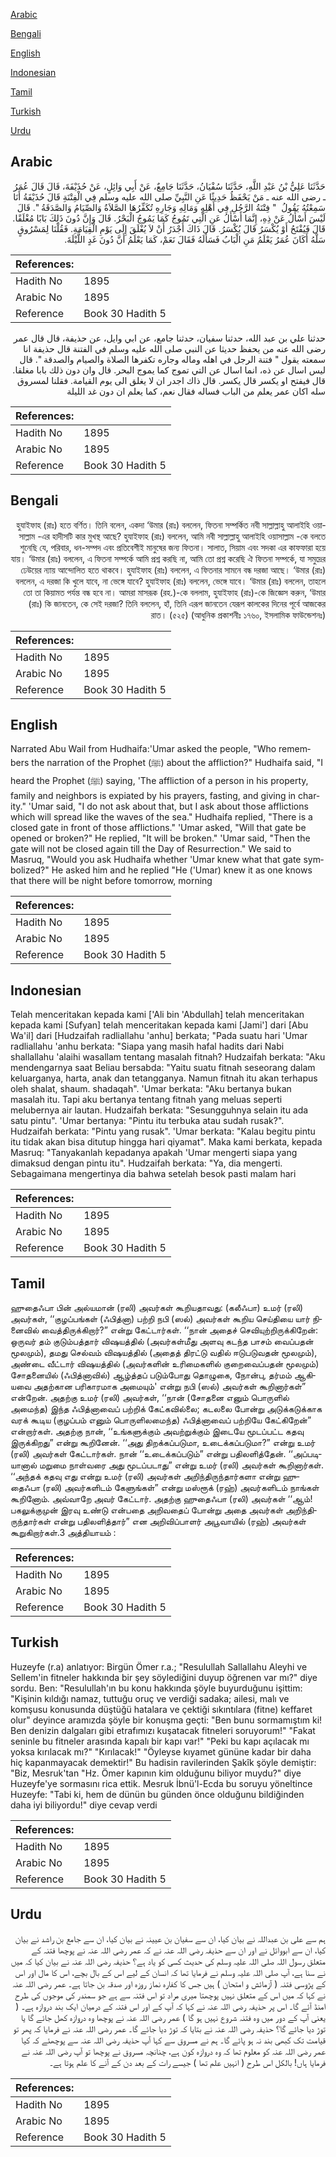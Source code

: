 [Arabic](#arabic)

[Bengali](#bengali)

[English](#english)

[Indonesian](#indonesian)

[Tamil](#tamil)

[Turkish](#turkish)

[Urdu](#urdu)

## Arabic


<div dir="rtl" lang="ar" style={{fontSize:'larger',backgroundColor:'#f8f9fa',padding:20}}>
حَدَّثَنَا عَلِيُّ بْنُ عَبْدِ اللَّهِ، حَدَّثَنَا سُفْيَانُ، حَدَّثَنَا جَامِعٌ، عَنْ أَبِي وَائِلٍ، عَنْ حُذَيْفَةَ، قَالَ قَالَ عُمَرُ ـ رضى الله عنه ـ مَنْ يَحْفَظُ حَدِيثًا عَنِ النَّبِيِّ صلى الله عليه وسلم فِي الْفِتْنَةِ قَالَ حُذَيْفَةُ أَنَا سَمِعْتُهُ يَقُولُ ‏ "‏ فِتْنَةُ الرَّجُلِ فِي أَهْلِهِ وَمَالِهِ وَجَارِهِ تُكَفِّرُهَا الصَّلاَةُ وَالصِّيَامُ وَالصَّدَقَةُ ‏"‏‏.‏ قَالَ لَيْسَ أَسْأَلُ عَنْ ذِهِ، إِنَّمَا أَسْأَلُ عَنِ الَّتِي تَمُوجُ كَمَا يَمُوجُ الْبَحْرُ‏.‏ قَالَ وَإِنَّ دُونَ ذَلِكَ بَابًا مُغْلَقًا‏.‏ قَالَ فَيُفْتَحُ أَوْ يُكْسَرُ قَالَ يُكْسَرُ‏.‏ قَالَ ذَاكَ أَجْدَرُ أَنْ لاَ يُغْلَقَ إِلَى يَوْمِ الْقِيَامَةِ‏.‏ فَقُلْنَا لِمَسْرُوقٍ سَلْهُ أَكَانَ عُمَرُ يَعْلَمُ مَنِ الْبَابُ فَسَأَلَهُ فَقَالَ نَعَمْ، كَمَا يَعْلَمُ أَنَّ دُونَ غَدٍ اللَّيْلَةَ‏.‏
</div>
<div style={{backgroundColor:'#f8f9fa',padding:20, marginBottom: 10}}><table> <thead> <tr> <th>References:</th> <th></th> </tr> </thead> <tbody><tr><td>Hadith No</td><td>1895</td></tr><tr><td>Arabic No</td><td>1895</td></tr><tr><td>Reference</td><td>Book 30 Hadith 5</td></tr></tbody></table></div>


<div dir="rtl" lang="ar" style={{fontSize:'larger',backgroundColor:'#f8f9fa',padding:20}}>
حدثنا علي بن عبد الله، حدثنا سفيان، حدثنا جامع، عن ابي وايل، عن حذيفة، قال قال عمر رضى الله عنه من يحفظ حديثا عن النبي صلى الله عليه وسلم في الفتنة قال حذيفة انا سمعته يقول " فتنة الرجل في اهله وماله وجاره تكفرها الصلاة والصيام والصدقة ". قال ليس اسال عن ذه، انما اسال عن التي تموج كما يموج البحر. قال وان دون ذلك بابا مغلقا. قال فيفتح او يكسر قال يكسر. قال ذاك اجدر ان لا يغلق الى يوم القيامة. فقلنا لمسروق سله اكان عمر يعلم من الباب فساله فقال نعم، كما يعلم ان دون غد الليلة
</div>
<div style={{backgroundColor:'#f8f9fa',padding:20, marginBottom: 10}}><table> <thead> <tr> <th>References:</th> <th></th> </tr> </thead> <tbody><tr><td>Hadith No</td><td>1895</td></tr><tr><td>Arabic No</td><td>1895</td></tr><tr><td>Reference</td><td>Book 30 Hadith 5</td></tr></tbody></table></div>

## Bengali


<div dir="rtl" lang="bn" style={{fontSize:'larger',backgroundColor:'#f8f9fa',padding:20}}>
হুযাইফাহ (রাঃ) হতে বর্ণিত। তিনি বলেন, একদা ‘উমার (রাঃ) বললেন, ফিতনা সম্পর্কিত নবী সাল্লাল্লাহু আলাইহি ওয়াসাল্লাম -এর হাদীসটি কার মুখস্থ আছে? হুযাইফাহ (রাঃ) বললেন, আমি নবী সাল্লাল্লাহু আলাইহি ওয়াসাল্লাম -কে বলতে শুনেছি যে, পরিবার, ধন-সম্পদ এবং প্রতিবেশীই মানুষের জন্য ফিতনা। সালাত, সিয়াম এবং সদকা এর কাফফারা হয়ে যায়। ‘উমার (রাঃ) বললেন, এ ফিতনা সম্পর্কে আমি প্রশ্ন করছি না, আমি তো প্রশ্ন করেছি ঐ ফিতনা সম্পর্কে, যা সমুদ্রের ঢেউয়ের ন্যায় আন্দোলিত হতে থাকবে। হুযাইফাহ (রাঃ) বললেন, এ ফিতনার সামনে বন্ধ দরজা আছে। ‘উমার (রাঃ) বললেন, এ দরজা কি খুলে যাবে, না ভেঙ্গে যাবে? হুযাইফাহ (রাঃ) বললেন, ভেঙ্গে যাবে। ‘উমার (রাঃ) বললেন, তাহলে তো তা কিয়ামত পর্যন্ত বন্ধ হবে না। আমরা মাসরূক (রহ.)-কে বললাম, হুযাইফাহ (রাঃ)-কে জিজ্ঞেস করুন, ‘উমার (রাঃ) কি জানতেন, কে সেই দরজা? তিনি বললেন, হাঁ, তিনি এরূপ জানতেন যেরূপ কালকের দিনের পূর্বে আজকের রাত। (৫২৫) (আধুনিক প্রকাশনীঃ ১৭৬০, ইসলামিক ফাউন্ডেশনঃ)
</div>
<div style={{backgroundColor:'#f8f9fa',padding:20, marginBottom: 10}}><table> <thead> <tr> <th>References:</th> <th></th> </tr> </thead> <tbody><tr><td>Hadith No</td><td>1895</td></tr><tr><td>Arabic No</td><td>1895</td></tr><tr><td>Reference</td><td>Book 30 Hadith 5</td></tr></tbody></table></div>

## English


<div dir="ltr" lang="en" style={{fontSize:'larger',backgroundColor:'#f8f9fa',padding:20}}>
Narrated Abu Wail from Hudhaifa:'Umar asked the people, "Who remembers the narration of the Prophet (ﷺ) about the affliction?" Hudhaifa said, "I heard the Prophet (ﷺ) saying, 'The affliction of a person in his property, family and neighbors is expiated by his prayers, fasting, and giving in charity." 'Umar said, "I do not ask about that, but I ask about those afflictions which will spread like the waves of the sea." Hudhaifa replied, "There is a closed gate in front of those afflictions." 'Umar asked, "Will that gate be opened or broken?" He replied, "It will be broken." 'Umar said, "Then the gate will not be closed again till the Day of Resurrection." We said to Masruq, "Would you ask Hudhaifa whether 'Umar knew what that gate symbolized?" He asked him and he replied "He ('Umar) knew it as one knows that there will be night before tomorrow, morning
</div>
<div style={{backgroundColor:'#f8f9fa',padding:20, marginBottom: 10}}><table> <thead> <tr> <th>References:</th> <th></th> </tr> </thead> <tbody><tr><td>Hadith No</td><td>1895</td></tr><tr><td>Arabic No</td><td>1895</td></tr><tr><td>Reference</td><td>Book 30 Hadith 5</td></tr></tbody></table></div>

## Indonesian


<div dir="ltr" lang="id" style={{fontSize:'larger',backgroundColor:'#f8f9fa',padding:20}}>
Telah menceritakan kepada kami ['Ali bin 'Abdullah] telah menceritakan kepada kami [Sufyan] telah menceritakan kepada kami [Jami'] dari [Abu Wa'il] dari [Hudzaifah radliallahu 'anhu] berkata; "Pada suatu hari 'Umar radliallahu 'anhu berkata: "Siapa yang masih hafal hadits dari Nabi shallallahu 'alaihi wasallam tentang masalah fitnah? Hudzaifah berkata: "Aku mendengarnya saat Beliau bersabda: "Yaitu suatu fitnah seseorang dalam keluarganya, harta, anak dan tetangganya. Namun fitnah itu akan terhapus oleh shalat, shaum. shadaqah". 'Umar berkata: "Aku bertanya bukan masalah itu. Tapi aku bertanya tentang fitnah yang meluas seperti melubernya air lautan. Hudzaifah berkata: "Sesungguhnya selain itu ada satu pintu". 'Umar bertanya: "Pintu itu terbuka atau sudah rusak?". Hudzaifah berkata: "Pintu yang rusak". 'Umar berkata: "Kalau begitu pintu itu tidak akan bisa ditutup hingga hari qiyamat". Maka kami berkata, kepada Masruq: "Tanyakanlah kepadanya apakah 'Umar mengerti siapa yang dimaksud dengan pintu itu". Hudzaifah berkata: "Ya, dia mengerti. Sebagaimana mengertinya dia bahwa setelah besok pasti malam hari
</div>
<div style={{backgroundColor:'#f8f9fa',padding:20, marginBottom: 10}}><table> <thead> <tr> <th>References:</th> <th></th> </tr> </thead> <tbody><tr><td>Hadith No</td><td>1895</td></tr><tr><td>Arabic No</td><td>1895</td></tr><tr><td>Reference</td><td>Book 30 Hadith 5</td></tr></tbody></table></div>

## Tamil


<div dir="ltr" lang="ta" style={{fontSize:'larger',backgroundColor:'#f8f9fa',padding:20}}>
ஹுதைஃபா பின் அல்யமான் (ரலி) அவர்கள் கூறியதாவது: (கலீஃபா) உமர் (ரலி) அவர்கள், ‘‘குழப்பங்கள் (ஃபித்னா) பற்றி நபி (ஸல்) அவர்கள் கூறிய செய்தியை யார் நினைவில் வைத்திருக்கிறார்?” என்று கேட்டார்கள். ‘‘நான் அதைச் செவியுற்றிருக்கிறேன்: ஒருவர் தம் குடும்பத்தார் விஷயத்தில் (அவர்கள்மீது அளவு கடந்த பாசம் வைப்பதன் மூலமும்), தமது செல்வம் விஷயத்தில் (அதைத் திரட்டு வதில் ஈடுபடுவதன் மூலமும்), அண்டை வீட்டார் விஷயத்தில் (அவர்களின் உரிமைகளில் குறைவைப்பதன் மூலமும்) சோதனையில் (ஃபித்னாவில்) ஆழ்த்தப் படும்போது தொழுகை, நோன்பு, தர்மம் ஆகியவை அதற்கான பரிகாரமாக அமையும்' என்று நபி (ஸல்) அவர்கள் கூறினார்கள்” என்றேன். அதற்கு உமர் (ரலி) அவர்கள், ‘‘நான் (சோதனை எனும் பொருளில் அமைந்த) இந்த ஃபித்னாவைப் பற்றிக் கேட்கவில்லை; கடலலை போன்று அடுக்கடுக்காக வரக் கூடிய (குழப்பம் எனும் பொருளிலமைந்த) ஃபித்னாவைப் பற்றியே கேட்கிறேன்” என்றார்கள். அதற்கு நான், ‘‘உங்களுக்கும் அவற்றுக்கும் இடையே மூடப்பட்ட கதவு இருக்கிறது” என்று கூறினேன். ‘‘அது திறக்கப்படுமா, உடைக்கப்படுமா?” என்று உமர் (ரலி) அவர்கள் கேட்டார்கள். நான் ‘‘உடைக்கப்படும்” என்று பதிலளித்தேன். ‘‘அப்படியானால் மறுமை நாள்வரை அது மூடப்படாது” என்று உமர் (ரலி) அவர்கள் கூறினார்கள். ‘‘அந்தக் கதவு எது என்று உமர் (ரலி) அவர்கள் அறிந்திருந்தார்களா என்று ஹுதைஃபா (ரலி) அவர்களிடம் கேளுங்கள்” என்று மஸ்ரூக் (ரஹ்) அவர்களிடம் நாங்கள் கூறினோம். அவ்வாறே அவர் கேட்டார். அதற்கு ஹுதைஃபா (ரலி) அவர்கள் ‘‘ஆம்! பகலுக்குமுன் இரவு உண்டு என்பதை அறிவதைப் போன்று அதை அவர்கள் அறிந்திருந்தார்கள் என்று பதிலளித்தார்” என அறிவிப்பாளர் அபூவாயில் (ரஹ்) அவர்கள் கூறுகிறார்கள்.3 அத்தியாயம் :
</div>
<div style={{backgroundColor:'#f8f9fa',padding:20, marginBottom: 10}}><table> <thead> <tr> <th>References:</th> <th></th> </tr> </thead> <tbody><tr><td>Hadith No</td><td>1895</td></tr><tr><td>Arabic No</td><td>1895</td></tr><tr><td>Reference</td><td>Book 30 Hadith 5</td></tr></tbody></table></div>

## Turkish


<div dir="ltr" lang="tr" style={{fontSize:'larger',backgroundColor:'#f8f9fa',padding:20}}>
Huzeyfe (r.a) anlatıyor: Birgün Ömer r.a.; "Resulullah Sallallahu Aleyhi ve Sellem'in fitneler hakkında bir şey söylediğini duyup öğrenen var mı?" diye sordu. Ben: "Resulullah'ın bu konu hakkında şöyle buyurduğunu işittim: "Kişinin kıldığı namaz, tuttuğu oruç ve verdiği sadaka; ailesi, malı ve komşusu konusunda düştüğü hatalara ve çektiği sıkıntılara (fitne) keffaret olur" deyince aramızda şöyle bir konuşma geçti: "Ben bunu sormamıştım ki! Ben denizin dalgaları gibi etrafımızı kuşatacak fitneleri soruyorum!" "Fakat seninle bu fitneler arasında kapalı bir kapı var!" "Peki bu kapı açılacak mı yoksa kırılacak mı?" "Kırılacak!" "Öyleyse kıyamet gününe kadar bir daha hiç kapanmayacak demektir!" Bu hadisin ravilerinden Şakîk şöyle demiştir: "Biz, Mesruk'tan "Hz. Ömer kapının kim olduğunu biliyor muydu?" diye Huzeyfe'ye sormasını rica ettik. Mesruk İbnü'l-Ecda bu soruyu yöneltince Huzeyfe: "Tabi ki, hem de dünün bu günden önce olduğunu bildiğinden daha iyi biliyordu!" diye cevap verdi
</div>
<div style={{backgroundColor:'#f8f9fa',padding:20, marginBottom: 10}}><table> <thead> <tr> <th>References:</th> <th></th> </tr> </thead> <tbody><tr><td>Hadith No</td><td>1895</td></tr><tr><td>Arabic No</td><td>1895</td></tr><tr><td>Reference</td><td>Book 30 Hadith 5</td></tr></tbody></table></div>

## Urdu


<div dir="rtl" lang="ur" style={{fontSize:'larger',backgroundColor:'#f8f9fa',padding:20}}>
ہم سے علی بن عبداللہ نے بیان کیا، ان سے سفیان بن عیینہ نے بیان کیا، ان سے جامع بن راشد نے بیان کیا، ان سے ابووائل نے اور ان سے حذیفہ رضی اللہ عنہ نے کہ عمر رضی اللہ عنہ نے پوچھا فتنہ کے متعلق رسول اللہ صلی اللہ علیہ وسلم کی حدیث کسی کو یاد ہے؟ حذیفہ رضی اللہ عنہ نے بیان کیا کہ میں نے سنا ہے، آپ صلی اللہ علیہ وسلم نے فرمایا تھا کہ انسان کے لیے اس کے بال بچے، اس کا مال اور اس کے پڑوسی فتنہ ( آزمائش و امتحان ) ہیں جس کا کفارہ نماز روزہ اور صدقہ بن جاتا ہے۔ عمر رضی اللہ عنہ نے کہا کہ میں اس کے متعلق نہیں پوچھتا میری مراد تو اس فتنہ سے ہے جو سمندر کی موجوں کی طرح امنڈ آئے گا۔ اس پر حذیفہ رضی اللہ عنہ نے کہا کہ آپ کے اور اس فتنہ کے درمیان ایک بند دروازہ ہے۔ ( یعنی آپ کے دور میں وہ فتنہ شروع نہیں ہو گا ) عمر رضی اللہ عنہ نے پوچھا وہ دروازہ کھل جائے گا یا توڑ دیا جائے گا؟ حذیفہ رضی اللہ عنہ نے بتایا کہ توڑ دیا جائے گا۔ عمر رضی اللہ عنہ نے فرمایا کہ پھر تو قیامت تک کبھی بند نہ ہو پائے گا۔ ہم نے مسروق سے کہا آپ حذیفہ رضی اللہ عنہ سے پوچھئے کہ کیا عمر رضی اللہ عنہ کو معلوم تھا کہ وہ دروازہ کون ہے، چنانچہ مسروق نے پوچھا تو آپ رضی اللہ عنہ نے فرمایا ہاں! بالکل اس طرح ( انہیں علم تھا ) جیسے رات کے بعد دن کے آنے کا علم ہوتا ہے۔
</div>
<div style={{backgroundColor:'#f8f9fa',padding:20, marginBottom: 10}}><table> <thead> <tr> <th>References:</th> <th></th> </tr> </thead> <tbody><tr><td>Hadith No</td><td>1895</td></tr><tr><td>Arabic No</td><td>1895</td></tr><tr><td>Reference</td><td>Book 30 Hadith 5</td></tr></tbody></table></div>